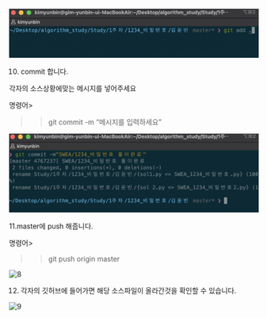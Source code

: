 ![image-20210405213943132](tutorial.assets/image-20210405213943132.png)

10. commit 합니다.

각자의 소스상황에맞는 메시지를 넣어주세요 

명령어>

>>git commit -m “메시지를 입력하세요”

![image-20210405213909113](tutorial.assets/image-20210405213909113.png)

11.master에 push 해줍니다. 

명령어>

>>git push origin master


![8](https://github.com/Rurril/IT-DA-3rd/blob/master/files/images/tutorial8.png?raw=true)


12. 각자의 깃허브에 들어가면 해당 소스파일이 올라간것을 확인할 수 있습니다.

![9](https://github.com/Rurril/IT-DA-3rd/blob/master/files/images/tutorial9.png?raw=true)
